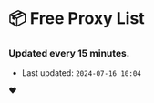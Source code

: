 # :package: Free Proxy List
### Updated every 15 minutes.

- Last updated: `2024-07-16 10:04`

:heart:
